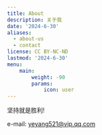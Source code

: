 ```yaml
---
title: About
description: 关于我
date: '2024-6-30'
aliases:
  - about-us
  - contact
license: CC BY-NC-ND
lastmod: '2024-6-30'
menu:
    main: 
        weight: -90
        params:
            icon: user
---
```



坚持就是胜利!

e-mail: <a href="mailto:yeyang521@vip.qq.com">yeyang521@vip.qq.com</a>
